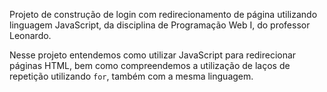 Projeto de construção de login com redirecionamento de página utilizando linguagem JavaScript, da disciplina de Programação Web I, do professor Leonardo.

Nesse projeto entendemos como utilizar JavaScript para redirecionar páginas HTML, bem como compreendemos a utilização de laços de repetição utilizando `for`, também com a mesma linguagem.